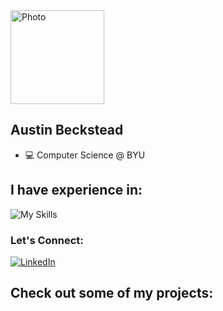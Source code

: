 <a href="https://github.com/austinbeckstead/austinbeckstead/main/githubprof.png">
  <img src="ProfilePic.JPG" alt="Photo" width="150"/>
</a>


## Austin Beckstead
- 💻 Computer Science @ BYU

## I have experience in:
![My Skills](https://skillicons.dev/icons?i=java,python,cpp,mysql,linux,typescript,javascript&perline=12)

### Let's Connect:
[![LinkedIn](https://img.shields.io/badge/LinkedIn-0077B5?style=for-the-badge&logo=linkedin&logoColor=white)](https://www.linkedin.com/in/austin-beckstead/)

## Check out some of my projects:
